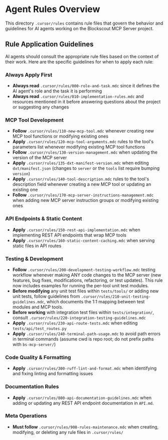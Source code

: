 # Agent Rules Overview

This directory `.cursor/rules` contains rule files that govern the behavior and guidelines for AI agents working on the Blockscout MCP Server project.

## Rule Application Guidelines

AI agents should consult the appropriate rule files based on the context of their work. Here are the specific guidelines for when to apply each rule:

### Always Apply First

- **Always read** `.cursor/rules/000-role-and-task.mdc` since it defines the AI agent's role and the task it is performing
- **Always read** `.cursor/rules/010-implementation-rules.mdc` and resources mentioned in it before answering questions about the project or suggesting any changes

### MCP Tool Development

- **Follow** `.cursor/rules/110-new-mcp-tool.mdc` whenever creating new MCP tool functions or modifying existing ones
- **Apply** `.cursor/rules/120-mcp-tool-arguments.mdc` rules to the tool's parameters list whenever modifying existing MCP tool functions
- **Follow** `.cursor/rules/130-version-management.mdc` when updating the version of the MCP server
- **Apply** `.cursor/rules/135-dxt-manifest-version.mdc` when editing `dxt/manifest.json` (changes to `server` or the `tools` list require bumping `version`)
- **Apply** `.cursor/rules/140-tool-description.mdc` rules to the tool's description field whenever creating a new MCP tool or updating an existing one
- **Follow** `.cursor/rules/170-mcp-server-instructions-management.mdc` when adding new MCP server instruction groups or modifying existing ones

### API Endpoints & Static Content

- **Apply** `.cursor/rules/150-rest-api-implementation.mdc` when implementing REST API endpoints that wrap MCP tools
- **Apply** `.cursor/rules/160-static-content-caching.mdc` when serving static files in API routes

### Testing & Development

- **Follow** `.cursor/rules/200-development-testing-workflow.mdc` testing workflow whenever making ANY code changes to the MCP server (new features, bug fixes, modifications, refactoring, or test updates). This rule now includes examples for running the per-tool unit test modules.
- **Before modifying** any unit test files within `tests/tools/` or adding new unit tests, follow guidelines from `.cursor/rules/210-unit-testing-guidelines.mdc`, which documents the 1:1 mapping between test modules and MCP tools.
- **Before working** with integration test files within `tests/integration/`, consult `.cursor/rules/220-integration-testing-guidelines.mdc`
- **Apply** `.cursor/rules/230-api-route-tests.mdc` when editing `tests/api/test_routes.py`
- **Apply** `.cursor/rules/240-terminal-path-usage.mdc` to avoid path errors in terminal commands (assume cwd is repo root; do not prefix paths with `bs-mcp-server/`)

### Code Quality & Formatting

- **Apply** `.cursor/rules/300-ruff-lint-and-format.mdc` when identifying and fixing linting and formatting issues

### Documentation Rules

- **Apply** `.cursor/rules/800-api-documentation-guidelines.mdc` when adding or updating any REST API endpoint documentation in `API.md`.

### Meta Operations

- **Must follow** `.cursor/rules/900-rules-maintenance.mdc` when creating, modifying, or deleting any rule files in `.cursor/rules/`
